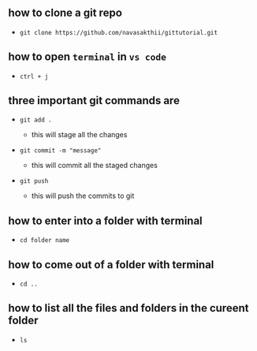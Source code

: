 ## how to clone a git repo
- `git clone https://github.com/navasakthii/gittutorial.git`

## how to open `terminal` in  `vs code`
- `ctrl + j`

## three important git commands are
- `git add .`
    - this will stage all the changes
- `git commit -m "message"`
    - this will commit all the staged changes

- `git push`
    - this will push the commits to git 

## how to enter into a folder with terminal
- `cd folder name`

## how to come out of a folder with terminal
- `cd ..`

## how to list all the files and folders in the cureent folder
- `ls`
